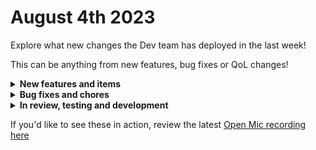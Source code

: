 # August 4th 2023

Explore what new changes the Dev team has deployed in the last week!

This can be anything from new features, bug fixes or QoL changes!

<details>

<summary><strong>New features and items</strong></summary>

* New actions for parsing html and xml
* Crate marketplace tag filtering
* Added a shuffle filter to Jinja
* Workflow builder notes
* Workflow builder multi-select
* New data transform actions
* New Crate Details page

</details>

<details>

<summary><strong>Bug fixes and chores</strong></summary>

* Improved logging for task render failures
* Modified task timeouts to register as a failure
* Modified auto-populate conditions for forms to prevent possible collision with option generator default selection
* Updated forms markdown textfield render condition to reset after submit
* Updated the error messages for Authorized Users to remove "invite" terminology
* Updated the copyright date on Rewst email templates
* Improved toast messages by preventing text from getting cut off and adding a copy button
* Fix a bug where not all organization pickers are showing results recursively
* Upgrade frontend and graph-api from NodeJS 16 to 18
* Removed early return 200 response for datto psa webhooks

</details>

<details>

<summary><strong>In review, testing and development</strong></summary>

* Fix a bug with datto psa webhooks where a 200 response is always returned even when the request isn't valid
* Fix base url for acronis US-2 region
* Update crate cards on Crate Marketplace page and add new sort/filtering options
* Make workflow name, time savings, and original execution available in workflow listeners
* Fix a bug where deleting a user would not delete their associated user invite

</details>

If you'd like to see these in action, review the latest [Open Mic recording here](../roc-open-mics/august-4th-2023-aharon-on-a-plane.md)
